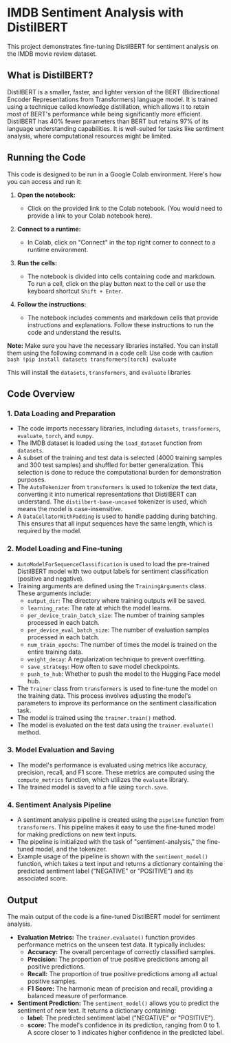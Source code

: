 # IMDB Sentiment Analysis with DistilBERT

This project demonstrates fine-tuning DistilBERT for sentiment analysis on the IMDB movie review dataset.

## What is DistilBERT?

DistilBERT is a smaller, faster, and lighter version of the BERT (Bidirectional Encoder Representations from Transformers) language model. It is trained using a technique called knowledge distillation, which allows it to retain most of BERT's performance while being significantly more efficient. DistilBERT has 40% fewer parameters than BERT but retains 97% of its language understanding capabilities. It is well-suited for tasks like sentiment analysis, where computational resources might be limited.

## Running the Code

This code is designed to be run in a Google Colab environment. Here's how you can access and run it:

1. **Open the notebook:**
   - Click on the provided link to the Colab notebook. (You would need to provide a link to your Colab notebook here).

2. **Connect to a runtime:**
   - In Colab, click on "Connect" in the top right corner to connect to a runtime environment.

3. **Run the cells:**
   - The notebook is divided into cells containing code and markdown. To run a cell, click on the play button next to the cell or use the keyboard shortcut `Shift + Enter`.

4. **Follow the instructions:**
   - The notebook includes comments and markdown cells that provide instructions and explanations. Follow these instructions to run the code and understand the results.

**Note:** Make sure you have the necessary libraries installed. You can install them using the following command in a code cell:
Use code with caution
`bash !pip install datasets transformers[torch] evaluate`

 
This will install the `datasets`, `transformers`, and `evaluate` libraries 

## Code Overview

### 1. Data Loading and Preparation

- The code imports necessary libraries, including `datasets`, `transformers`, `evaluate`, `torch`, and `numpy`.
- The IMDB dataset is loaded using the `load_dataset` function from `datasets`.
- A subset of the training and test data is selected (4000 training samples and 300 test samples) and shuffled for better generalization. This selection is done to reduce the computational burden for demonstration purposes. 
- The `AutoTokenizer` from `transformers` is used to tokenize the text data, converting it into numerical representations that DistilBERT can understand. The `distilbert-base-uncased` tokenizer is used, which means the model is case-insensitive.
- A `DataCollatorWithPadding` is used to handle padding during batching. This ensures that all input sequences have the same length, which is required by the model.

### 2. Model Loading and Fine-tuning

- `AutoModelForSequenceClassification` is used to load the pre-trained DistilBERT model with two output labels for sentiment classification (positive and negative).
- Training arguments are defined using the `TrainingArguments` class. These arguments include:
    - `output_dir`: The directory where training outputs will be saved.
    - `learning_rate`: The rate at which the model learns.
    - `per_device_train_batch_size`: The number of training samples processed in each batch.
    - `per_device_eval_batch_size`: The number of evaluation samples processed in each batch.
    - `num_train_epochs`: The number of times the model is trained on the entire training data.
    - `weight_decay`: A regularization technique to prevent overfitting.
    - `save_strategy`: How often to save model checkpoints.
    - `push_to_hub`: Whether to push the model to the Hugging Face model hub.
- The `Trainer` class from `transformers` is used to fine-tune the model on the training data. This process involves adjusting the model's parameters to improve its performance on the sentiment classification task.
- The model is trained using the `trainer.train()` method.
- The model is evaluated on the test data using the `trainer.evaluate()` method.

### 3. Model Evaluation and Saving

- The model's performance is evaluated using metrics like accuracy, precision, recall, and F1 score. These metrics are computed using the `compute_metrics` function, which utilizes the `evaluate` library.
- The trained model is saved to a file using `torch.save`.

### 4. Sentiment Analysis Pipeline

- A sentiment analysis pipeline is created using the `pipeline` function from `transformers`. This pipeline makes it easy to use the fine-tuned model for making predictions on new text inputs.
- The pipeline is initialized with the task of "sentiment-analysis," the fine-tuned model, and the tokenizer.
- Example usage of the pipeline is shown with the `sentiment_model()` function, which takes a text input and returns a dictionary containing the predicted sentiment label ("NEGATIVE" or "POSITIVE") and its associated score.

## Output

The main output of the code is a fine-tuned DistilBERT model for sentiment analysis. 

- **Evaluation Metrics:** The `trainer.evaluate()` function provides performance metrics on the unseen test data. It typically includes:
    - **Accuracy:** The overall percentage of correctly classified samples.
    - **Precision:** The proportion of true positive predictions among all positive predictions.
    - **Recall:** The proportion of true positive predictions among all actual positive samples.
    - **F1 Score:** The harmonic mean of precision and recall, providing a balanced measure of performance.
- **Sentiment Prediction:** The `sentiment_model()` allows you to predict the sentiment of new text. It returns a dictionary containing:
    - **label:** The predicted sentiment label ("NEGATIVE" or "POSITIVE").
    - **score:** The model's confidence in its prediction, ranging from 0 to 1. A score closer to 1 indicates higher confidence in the predicted label.
